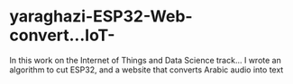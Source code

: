 # yaraghazi-ESP32-Web-convert...IoT-
In this work on the Internet of Things and Data Science track... I wrote an algorithm to cut ESP32, and a website that converts Arabic audio into text
